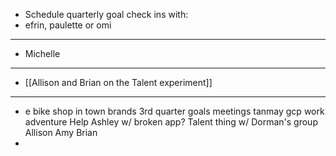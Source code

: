 - Schedule quarterly goal check ins with:
- efrin, paulette or omi
- ---
- Michelle
- ---
- [[Allison and Brian on the Talent experiment]]
- ---
- e bike shop in town brands
  3rd quarter goals meetings
  tanmay gcp
  work adventure
  Help Ashley w/ broken app?
  Talent thing w/ Dorman's group Allison Amy Brian
-